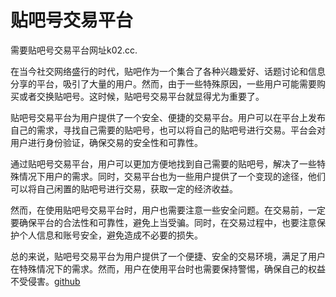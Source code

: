 # 贴吧号交易平台

需要贴吧号交易平台网址k02.cc.

在当今社交网络盛行的时代，贴吧作为一个集合了各种兴趣爱好、话题讨论和信息分享的平台，吸引了大量的用户。然而，由于一些特殊原因，一些用户可能需要购买或者交换贴吧号。这时候，贴吧号交易平台就显得尤为重要了。

贴吧号交易平台为用户提供了一个安全、便捷的交易平台。用户可以在平台上发布自己的需求，寻找自己需要的贴吧号，也可以将自己的贴吧号进行交易。平台会对用户进行身份验证，确保交易的安全性和可靠性。

通过贴吧号交易平台，用户可以更加方便地找到自己需要的贴吧号，解决了一些特殊情况下用户的需求。同时，交易平台也为一些用户提供了一个变现的途径，他们可以将自己闲置的贴吧号进行交易，获取一定的经济收益。

然而，在使用贴吧号交易平台时，用户也需要注意一些安全问题。在交易前，一定要确保平台的合法性和可靠性，避免上当受骗。同时，在交易过程中，也要注意保护个人信息和账号安全，避免造成不必要的损失。

总的来说，贴吧号交易平台为用户提供了一个便捷、安全的交易环境，满足了用户在特殊情况下的需求。然而，用户在使用平台时也需要保持警惕，确保自己的权益不受侵害。[github](https://github.com)